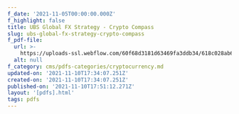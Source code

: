 ```yaml
---
f_date: '2021-11-05T00:00:00.000Z'
f_highlight: false
title: UBS Global FX Strategy - Crypto Compass
slug: ubs-global-fx-strategy-crypto-compass
f_pdf-file:
  url: >-
    https://uploads-ssl.webflow.com/60f68d3181d63469fa3ddb34/618c028ab6f7ac3edafdaa70_UBS%20-%20Crypto%20Compass%20Nov%205.pdf
  alt: null
f_category: cms/pdfs-categories/cryptocurrency.md
updated-on: '2021-11-10T17:34:07.251Z'
created-on: '2021-11-10T17:34:07.251Z'
published-on: '2021-11-10T17:51:12.271Z'
layout: '[pdfs].html'
tags: pdfs
---
```



